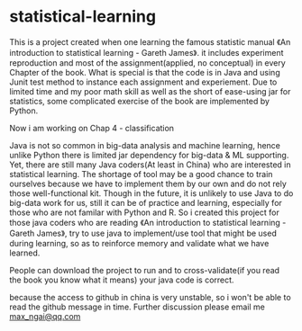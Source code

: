 # statistical-learning

This is a project created when one learning the famous statistic manual 《An introduction to statistical learning - Gareth James》.
it includes experiment reproduction and most of the assignment(applied, no conceptual) in every Chapter of the book.
What is special is that the code is in Java and using Junit test method to instance each assignment and experiement. Due to limited time and my poor math skill as well as the short of ease-using jar for statistics, some complicated exercise of the book are implemented by Python.

Now i am working on Chap 4 - classification

Java is not so common in big-data analysis and machine learning, hence unlike Python there is limited jar dependency for big-data & ML supporting.
Yet, there are still many Java coders(At least in China) who are interested in statistical learning. The shortage of tool may be a good chance to train ourselves because we have to implement them by our own and do not rely those well-functional kit. Though in the future, it is unlikely to use Java to do big-data work for us, still it can be of practice and learning, especially for those who are not familar with Python and R.
So i created this project for those java coders who are reading 《An introduction to statistical learning - Gareth James》, try to use java to implement/use tool that might be used during learning, so as to reinforce memory and validate what we have learned.

People can download the project to run and to cross-validate(if you read the book you know what it means) your java code is correct.

because the access to github in china is very unstable, so i won't be able to read the github message in time. Further discussion please email me max_ngai@qq.com
